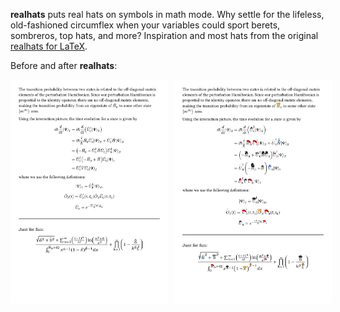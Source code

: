**realhats** puts real hats on symbols in math mode. Why settle for the lifeless, old-fashioned circumflex when your variables could sport berets, sombreros, top hats, and more? Inspiration and most hats from the original [realhats for LaTeX](https://github.com/mscroggs/realhats).

Before and after **realhats**:

<div style="display: flex; gap: 10px;">
  <img src="example-1.png" alt="Without realhats" width="50%;">
  <img src="example-2.png" alt="With realhats" width="50%;">
</div>
